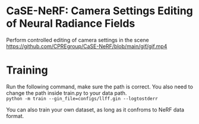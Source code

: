 # CaSE-NeRF: Camera Settings Editing of Neural Radiance Fields

Perform controlled editing of camera settings in the scene
https://github.com/CPREgroup/CaSE-NeRF/blob/main/gif/gif.mp4

# Training
Run the following command, make sure the path is correct. You also need to change the path inside train.py to your data path.  
`python -m train --gin_file=configs/llff.gin --logtostderr`  

You can also train your own dataset, as long as it confroms to NeRF data format.  
